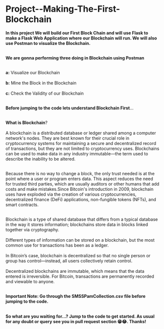 # Project--Making-The-First-Blockchain

<table>
  
**In this project We will build our First Block Chain and will use Flask to make a Flask Web Application where our Blockchain will run. We will also use Postman to visualize the Blockchain.** <br></br>

**We are gonna performing three doing in Blockchain using Postman**<br></br>

**a:** Visualize our Blockchain <br></br>
**b:** Mine the Block in the Blockchain <br></br>
**c:** Check the Validity of our Blockchain <br></br>

**Before jumping to the code lets understand Blockchain First**...<br></br>

**What is Blockchain**?<br></br>
A blockchain is a distributed database or ledger shared among a computer network's nodes. They are best known for their crucial role in cryptocurrency systems for maintaining a secure and decentralized record of transactions, but they are not limited to cryptocurrency uses. Blockchains can be used to make data in any industry immutable—the term used to describe the inability to be altered.<br></br>

Because there is no way to change a block, the only trust needed is at the point where a user or program enters data. This aspect reduces the need for trusted third parties, which are usually auditors or other humans that add costs and make mistakes.Since Bitcoin's introduction in 2009, blockchain uses have exploded via the creation of various cryptocurrencies, decentralized finance (DeFi) applications, non-fungible tokens (NFTs), and smart contracts.<br></br>

Blockchain is a type of shared database that differs from a typical database in the way it stores information; blockchains store data in blocks linked together via cryptography.<br></br>
Different types of information can be stored on a blockchain, but the most common use for transactions has been as a ledger.<br></br>
In Bitcoin’s case, blockchain is decentralized so that no single person or group has control—instead, all users collectively retain control.<br></br>
Decentralized blockchains are immutable, which means that the data entered is irreversible. For Bitcoin, transactions are permanently recorded and viewable to anyone.<br></br>




**Important Note: Go through the SMSSPamCollection.csv file before jumping to the code.**


</table>

**So what are you waiting for...? Jump to the code to get started. As usual for any doubt or query see you in pull request section 😁😂. Thanks!**


